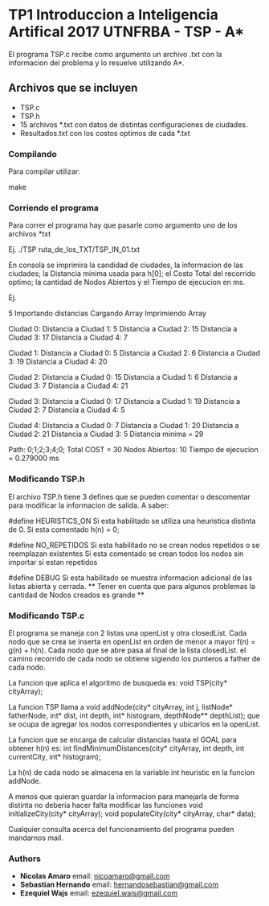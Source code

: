 # TP1 Introduccion a Inteligencia Artifical 2017 UTNFRBA - TSP - A*

El programa TSP.c recibe como argumento un archivo .txt con la informacion del
problema y lo resuelve utilizando A*.

## Archivos que se incluyen

- TSP.c
- TSP.h
- 15 archivos *.txt con datos de distintas configuraciones de ciudades.
- Resultados.txt con los costos optimos de cada *.txt

### Compilando

Para compilar utilizar:

make

### Corriendo el programa

Para correr el programa hay que pasarle como argumento uno de los archivos *txt

Ej.
./TSP ruta_de_los_TXT/TSP_IN_01.txt

En consola se imprimira la candidad de ciudades, la informacion de las ciudades;
la Distancia minima usada para h[0]; el Costo Total del recorrido optimo;
la cantidad de Nodos Abiertos y el Tiempo de ejecucion en ms.

Ej.

5
Importando distancias
Cargando Array
Imprimiendo Array

Ciudad 0:
	 Distancia a Ciudad 1: 5
	 Distancia a Ciudad 2: 15
	 Distancia a Ciudad 3: 17
	 Distancia a Ciudad 4: 7

Ciudad 1:
	 Distancia a Ciudad 0: 5
	 Distancia a Ciudad 2: 6
	 Distancia a Ciudad 3: 19
	 Distancia a Ciudad 4: 20

Ciudad 2:
	 Distancia a Ciudad 0: 15
	 Distancia a Ciudad 1: 6
	 Distancia a Ciudad 3: 7
	 Distancia a Ciudad 4: 21

Ciudad 3:
	 Distancia a Ciudad 0: 17
	 Distancia a Ciudad 1: 19
	 Distancia a Ciudad 2: 7
	 Distancia a Ciudad 4: 5

Ciudad 4:
	 Distancia a Ciudad 0: 7
	 Distancia a Ciudad 1: 20
	 Distancia a Ciudad 2: 21
	 Distancia a Ciudad 3: 5
Distancia minima = 29

Path: 0;1;2;3;4;0;
Total COST = 30
Nodos Abiertos: 10
Tiempo de ejecucion = 0.279000 ms

### Modificando TSP.h

El archivo TSP.h tiene 3 defines que se pueden comentar o descomentar para
modificar la informacion de salida. A saber:

#define HEURISTICS_ON
 Si esta habilitado se utiliza una heuristica distinta de 0.
 Si esta comentado h(n) = 0;

#define NO_REPETIDOS
 Si esta habilitado no se crean nodos repetidos o se reemplazan existentes
 Si esta comentado se crean todos los nodos sin importar si estan repetidos

#define DEBUG
 Si esta habilitado se muestra informacion adicional de las listas abierta y
 cerrada.
 ** Tener en cuenta que para algunos problemas la cantidad de Nodos creados es grande **

### Modificando TSP.c

El programa se maneja con 2 listas una openList y otra closedList.
Cada nodo que se crea se inserta en openList en orden de menor a mayor f(n) = g(n) + h(n).
Cada nodo que se abre pasa al final de la lista closedList.
el camino recorrido de cada nodo se obtiene sigiendo los punteros a father de cada
nodo.

La funcion que aplica el algoritmo de busqueda es:
void TSP(city* cityArray);

La funcion TSP llama a
void addNode(city* cityArray, int j, listNode* fatherNode,  int* dist, int depth, int* histogram, depthNode** depthList);
que se ocupa de agregar los nodos correspondientes y ubicarlos en la openList.

La funcion que se encarga de calcular distancias hasta el GOAL para obtener h(n)
es:
int findMinimumDistances(city* cityArray, int depth, int currentCity, int* histogram);

La h(n) de cada nodo se almacena en la variable int heuristic en la funcion addNode.

A menos que quieran guardar la informacion para manejarla de forma distinta no
deberia hacer falta modificar las funciones
void initializeCity(city* cityArray);
void populateCity(city* cityArray, char* data);

Cualquier consulta acerca del funcionamiento del programa pueden mandarnos mail.

### Authors

* **Nicolas Amaro**      email: nicoamaro@gmail.com
* **Sebastian Hernando** email: hernandosebastian@gmail.com
* **Ezequiel Wajs**      email: ezequiel.wajs@gmail.com
